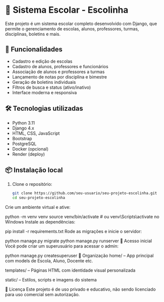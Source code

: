 # 🏫 Sistema Escolar - Escolinha

Este projeto é um sistema escolar completo desenvolvido com Django, que permite o gerenciamento de escolas, alunos, professores, turmas, disciplinas, boletins e mais.

## 🚀 Funcionalidades

- Cadastro e edição de escolas
- Cadastro de alunos, professores e funcionários
- Associação de alunos e professores a turmas
- Lançamento de notas por disciplina e bimestre
- Geração de boletins individuais
- Filtros de busca e status (ativo/inativo)
- Interface moderna e responsiva

## 🛠️ Tecnologias utilizadas

- Python 3.11
- Django 4.x
- HTML, CSS, JavaScript
- Bootstrap
- PostgreSQL
- Docker (opcional)
- Render (deploy)

## 📦 Instalação local

1. Clone o repositório:
   ```bash
   git clone https://github.com/seu-usuario/seu-projeto-escolinha.git
   cd seu-projeto-escolinha

Crie um ambiente virtual e ative:

python -m venv venv
source venv/bin/activate  # ou venv\Scripts\activate no Windows
Instale as dependências:

pip install -r requirements.txt
Rode as migrações e inicie o servidor:

python manage.py migrate
python manage.py runserver
👤 Acesso inicial
Você pode criar um superusuário para acessar o admin:

python manage.py createsuperuser
📁 Organização
home/ – App principal com models de Escola, Aluno, Docente etc.

templates/ – Páginas HTML com identidade visual personalizada

static/ – Estilos, scripts e imagens do sistema


📌 Licença
Este projeto é de uso privado e educativo, não sendo licenciado para uso comercial sem autorização.